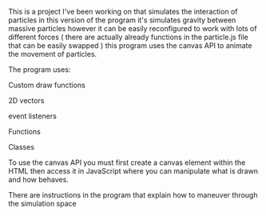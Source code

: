 This is a project I've been working on  that simulates the interaction of particles in this version of the program it's simulates gravity between massive particles however it can be easily reconfigured to work with  lots of different forces ( there are actually already functions in the  particle.js  file that can be easily swapped ) this program uses the canvas API to animate the movement of particles.

The program uses:

  Custom draw functions

  2D vectors

  event listeners

  Functions

  Classes

To use the canvas API you must first create a canvas element within the HTML then access it in JavaScript  where you can manipulate  what is drawn and how  behaves. 

There are instructions in the program that explain how to maneuver through the simulation space 
